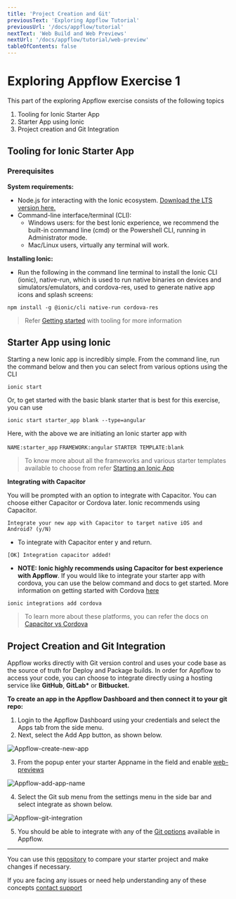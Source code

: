 ```yaml
---
title: 'Project Creation and Git'
previousText: 'Exploring Appflow Tutorial'
previousUrl: '/docs/appflow/tutorial'
nextText: 'Web Build and Web Previews'
nextUrl: '/docs/appflow/tutorial/web-preview'
tableOfContents: false
---
```


# Exploring Appflow Exercise 1

This part of the exploring Appflow exercise consists of the following topics

1. Tooling for Ionic Starter App
1. Starter App using Ionic
1. Project creation and Git Integration

## Tooling for Ionic Starter App

### Prerequisites
<b> System requirements: </b> <br>
* Node.js for interacting with the Ionic ecosystem. [Download the LTS version here.](https://nodejs.org/en/)
* Command-line interface/terminal (CLI):
  * Windows users: for the best Ionic experience, we recommend the built-in command line (cmd) or the Powershell CLI, running in Administrator mode.
  * Mac/Linux users, virtually any terminal will work.

**Installing Ionic:**<br>
* Run the following in the command line terminal to install the Ionic CLI (ionic), native-run, which is used to run native binaries on devices and simulators/emulators, and cordova-res, used to generate native app icons and splash screens:

```
npm install -g @ionic/cli native-run cordova-res
```

> Refer [Getting started](https://ionicframework.com/docs/angular/your-first-app#download-required-tools) with tooling for more information

## Starter App using Ionic

Starting a new Ionic app is incredibly simple. From the command line, run the command below and then you can select from various options using the CLI

```
ionic start
```

Or, to get started with the basic blank starter that is best for this exercise, you can use
```
ionic start starter_app blank --type=angular
```
Here, with the above we are initiating an Ionic starter app with

 `NAME:starter_app`
 `FRAMEWORK:angular`
 `STARTER TEMPLATE:blank`

> To know more about all the frameworks and various starter templates available to choose from refer [Starting an Ionic App](https://ionicframework.com/docs/developing/starting)

**Integrating with Capacitor**

You will be prompted with an option to integrate with Capacitor. You can choose either Capacitor or Cordova later. Ionic recommends using Capacitor.

```
Integrate your new app with Capacitor to target native iOS and Android? (y/N)
```

* To integrate with Capacitor enter y and return.

`[OK] Integration capacitor added!`

* **NOTE:** **Ionic highly recommends using Capacitor for best experience with Appflow**. If you would like to integrate your starter app with cordova, you can use the below command and docs to get started. More information on getting started with Cordova [here](https://cordova.apache.org/#getstarted)

```
ionic integrations add cordova
```


> To learn more about these platforms, you can refer the docs on [Capacitor vs Cordova](https://ionicframework.com/resources/articles/capacitor-vs-cordova-modern-hybrid-app-development)





## Project Creation and Git Integration

Appflow works directly with Git version control and uses your code base as the source of truth for Deploy and Package builds. In order for Appflow to access your code, you can choose to integrate directly using a hosting service like **GitHub**, **GitLab\*** or **Bitbucket.**

**To create an app in the Appflow Dashboard and then connect it to your git repo:**

1. Login to the Appflow Dashboard using your credentials and select the Apps tab from the side menu.
2. Next, select the Add App button, as shown below.

![Appflow-create-new-app](/docs/assets/img/appflow/tutorial/create-new-app.png)


3. From the popup enter your starter Appname in the field and enable [web-previews](https://ionicframework.com/docs/appflow/web-previews)


![Appflow-add-app-name](/docs/assets/img/appflow/tutorial/add-app-name.png)




4. Select the Git sub menu from the settings menu in the side bar and select integrate as shown below.

![Appflow-git-integration](/docs/assets/img/appflow/tutorial/git-integration.png)

5. You should be able to integrate with any of the [Git options](https://ionicframework.com/docs/appflow/quickstart/connect#choose-your-git-integration) available in Appflow.


<hr>

You can use this [repository](https://github.com/ionic-team/tutorial-appflow/tree/part-1_web_builds) to compare your starter project and make changes if necessary.

If you are facing any issues or need help understanding any of these concepts [contact support](https://ionic.zendesk.com/hc/en-us)
